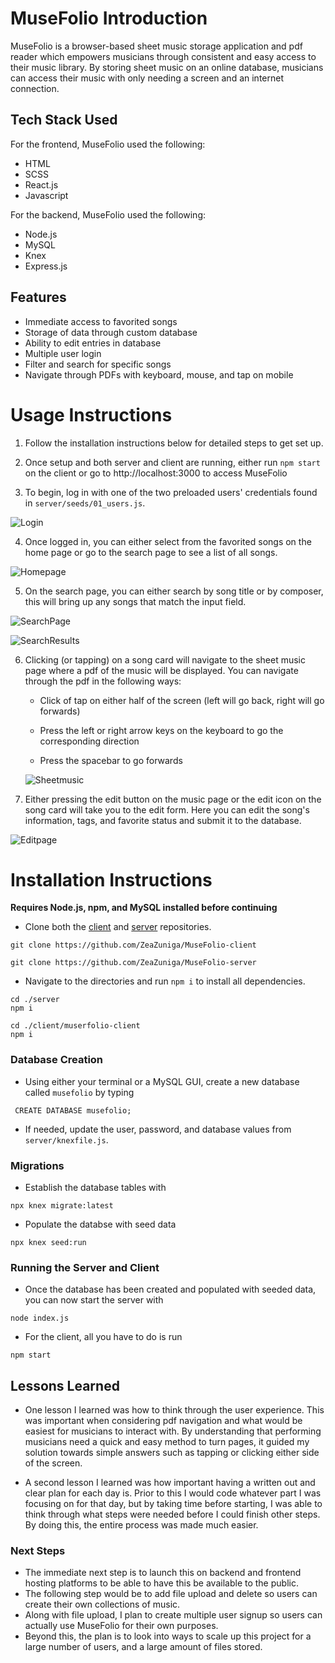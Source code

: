 # MuseFolio Introduction

MuseFolio is a browser-based sheet music storage application and pdf reader which empowers musicians through consistent and easy access to their music library. By storing sheet music on an online database, musicians can access their music with only needing a screen and an internet connection.

## Tech Stack Used

For the frontend, MuseFolio used the following:

- HTML
- SCSS
- React.js
- Javascript

For the backend, MuseFolio used the following:

- Node.js
- MySQL
- Knex
- Express.js

## Features

- Immediate access to favorited songs
- Storage of data through custom database
- Ability to edit entries in database
- Multiple user login
- Filter and search for specific songs
- Navigate through PDFs with keyboard, mouse, and tap on mobile

# Usage Instructions

1. Follow the installation instructions below for detailed steps to get set up.

2. Once setup and both server and client are running, either run `npm start` on the client or go to http://localhost:3000 to access MuseFolio

3. To begin, log in with one of the two preloaded users' credentials found in `server/seeds/01_users.js`.

![Login](https://user-images.githubusercontent.com/119464513/219260193-48c32608-fafe-4674-9160-bf2a047fb06d.png)

4. Once logged in, you can either select from the favorited songs on the home page or go to the search page to see a list of all songs.

![Homepage](https://user-images.githubusercontent.com/119464513/219260400-7a06a59f-40b6-49b6-a11d-cd946d8bcb99.png)

5. On the search page, you can either search by song title or by composer, this will bring up any songs that match the input field.

![SearchPage](https://user-images.githubusercontent.com/119464513/219260474-a16e9b7f-89c2-4326-9c92-c1d832770bf2.png)

![SearchResults](https://user-images.githubusercontent.com/119464513/219260486-6d6fd03d-643b-4d50-b85f-829a7a9c9135.png)

6. Clicking (or tapping) on a song card will navigate to the sheet music page where a pdf of the music will be displayed. You can navigate through the pdf in the following ways:

   - Click of tap on either half of the screen (left will go back, right will go forwards)

   - Press the left or right arrow keys on the keyboard to go the corresponding direction

   - Press the spacebar to go forwards

   ![Sheetmusic](https://user-images.githubusercontent.com/119464513/219260504-e3d5e1e6-533e-4202-8e62-fdc23207b6cb.png)

7. Either pressing the edit button on the music page or the edit icon on the song card will take you to the edit form. Here you can edit the song's information, tags, and favorite status and submit it to the database.

![Editpage](https://user-images.githubusercontent.com/119464513/219260523-506a3553-da0a-4bb0-a752-76ad57249621.png)

# Installation Instructions

**Requires Node.js, npm, and MySQL installed before continuing**

- Clone both the [client](https://github.com/ZeaZuniga/MuseFolio-client) and [server](https://github.com/ZeaZuniga/MuseFolio-server) repositories.

```
git clone https://github.com/ZeaZuniga/MuseFolio-client
```

```
git clone https://github.com/ZeaZuniga/MuseFolio-server
```

- Navigate to the directories and run `npm i` to install all dependencies.

```
cd ./server
npm i
```

```
cd ./client/muserfolio-client
npm i
```

### Database Creation

- Using either your terminal or a MySQL GUI, create a new database called `musefolio` by typing

```
 CREATE DATABASE musefolio;
```

- If needed, update the user, password, and database values from `server/knexfile.js`.

### Migrations

- Establish the database tables with

```
npx knex migrate:latest
```

- Populate the databse with seed data

```
npx knex seed:run
```

### Running the Server and Client

- Once the database has been created and populated with seeded data, you can now start the server with

```
node index.js
```

- For the client, all you have to do is run

```
npm start
```

## Lessons Learned

- One lesson I learned was how to think through the user experience. This was important when considering pdf navigation and what would be easiest for musicians to interact with. By understanding that performing musicians need a quick and easy method to turn pages, it guided my solution towards simple answers such as tapping or clicking either side of the screen.

- A second lesson I learned was how important having a written out and clear plan for each day is. Prior to this I would code whatever part I was focusing on for that day, but by taking time before starting, I was able to think through what steps were needed before I could finish other steps. By doing this, the entire process was made much easier.

### Next Steps

- The immediate next step is to launch this on backend and frontend hosting platforms to be able to have this be available to the public.
- The following step would be to add file upload and delete so users can create their own collections of music.
- Along with file upload, I plan to create multiple user signup so users can actually use MuseFolio for their own purposes.
- Beyond this, the plan is to look into ways to scale up this project for a large number of users, and a large amount of files stored.
